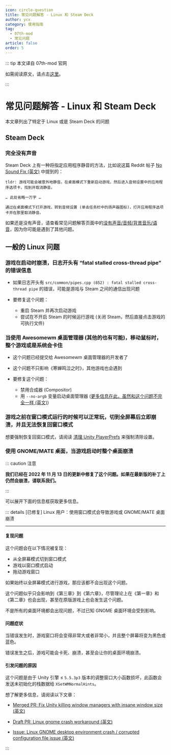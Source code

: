 ```yaml
---
icon: circle-question
title: 常见问题解答 - Linux 和 Steam Deck
author: ycx
category: 使用指南
tag:
  - 07th-mod
  - 常见问题
article: false
order: 5
---
```


::: tip 本文译自 07th-mod 官网

如需阅读原文，请点击[这里](https://07th-mod.com/wiki/Higurashi/FAQ-linux-steam-deck/)。

:::

# 常见问题解答 - Linux 和 Steam Deck

本文章列出了特定于 Linux 或是 Steam Deck 的问题

## Steam Deck

### 完全没有声音

Steam Deck 上有一种将指定应用程序静音的方法，比如说这篇 Reddit 帖子 [No Sound Fix (英文)](https://www.reddit.com/r/SteamDeck/comments/thy8c9/no_sound_fix/) 中提到的：

```text:no-line-numbers
tldr: 游戏可能会被意外地静音。在桌面模式下重新启动游戏，然后进入音频设置中的应用程序选项卡，找到并取消静音。

… 此处省略一万字 …

通过在桌面模式下打开游戏，转到音频设置 (单击任务栏中的扬声器图标)，打开应用程序选项卡并在那里取消静音。
```

如果还是没有声音，请查看常见问题解答页面中的[没有声音/音频/背景音乐/语音](faq.md#%E6%B2%A1%E6%9C%89%E5%A3%B0%E9%9F%B3-%E9%9F%B3%E9%A2%91-%E8%83%8C%E6%99%AF%E9%9F%B3%E4%B9%90-%E8%AF%AD%E9%9F%B3)，因为你可能是遇到了其他问题。

## 一般的 Linux 问题

### 游戏在启动时崩溃，日志开头有 “fatal stalled cross-thread pipe” 的错误信息

- 如果日志开头有 `src/common/pipes.cpp (852) : fatal stalled cross-thread pipe` 的错误，可能是游戏与 Steam 之间的通信出现问题

- 要修复这个问题：
    - 重启 Steam 并再次启动游戏
    - 尝试在不开启 Steam 的时候运行游戏 (关闭 Steam，然后直接点击游戏的可执行文件)

### 当使用 Awesomewm 桌面管理器 (其他的也有可能)，移动鼠标时，整个游戏或是系统会卡住

- 这个问题已经提交给 Awesomewm 桌面管理器的开发者了

- 这个问题不只影响《寒蝉鸣泣之时》，其他游戏也会遇到

- 要修复这个问题：
    - 禁用合成器 (Compositor)
    - 用 `--no-argb` 变量启动桌面管理器 ([更多信息在此，虽然和这个问题不完全一样 (英文)](https://github.com/awesomeWM/awesome/issues/2502))

### 游戏之前在窗口模式运行的时候可以正常玩，切到全屏幕后立即崩溃，并且无法恢复回窗口模式

想要强制恢复回窗口模式，请阅读 [清理 Unity PlayerPrefs](uninstall.md#%E6%B8%85%E7%90%86-unity-playerprefs) 来强制清除设置。

### 使用 GNOME/MATE 桌面，当游戏启动时整个桌面崩溃

::: caution 注意

**我们已经在 2022 年 11 月 13 日的更新中修复了这个问题。如果在最新版的补丁上仍然会崩溃，请联系我们。**

:::

可以展开下面的信息框获取更多信息。

::: details [已修复] Linux 用户：使用窗口模式会导致游戏或 GNOME/MATE 桌面崩溃

----

#### 复现问题

这个问题会在以下情况被复现：
- 从全屏幕模式切到窗口模式
- 游戏以窗口模式启动
- 拖动游戏窗口

如果始终以全屏幕模式进行游戏，那应该都不会出现这个问题。

这个问题似乎只会影响到《第三章》到《第六章》，尽管理论上在《第一章》和《第二章》也会出现，甚至在原版游戏上也会发生这个问题。

不是所有的桌面环境都会出现问题，不过已知 GNOME 桌面环境会受到影响。

#### 问题症状

当错误发生时，游戏窗口将会变得非常大或者非常小，并且整个屏幕将变为黑色或蓝色。

错误发生之后，游戏可能会卡死、崩溃，甚至会让你的桌面环境崩溃。

#### 引发问题的原因

这个问题是由于 Unity 引擎 ≤ `5.5.3p3` 版本的调整窗口大小函数损坏，此函数会发送未初始化的栈数据给 `XSetWMNormalHints`。

想了解更多信息，请阅读以下文章：

- [Merged PR: Fix Unity killing window managers with insane window size (英文)](https://github.com/07th-mod/higurashi-assembly/pull/93)

- [Draft PR: Linux gnome crash workaround (英文)](https://github.com/07th-mod/higurashi-assembly/pull/91)

- [Issue: Linux GNOME desktop environment crash / corrupted configuration file issue (英文)](https://github.com/07th-mod/higurashi-patch-compiler/issues/58)

:::
